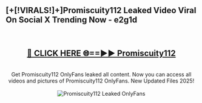 <h2>[+[!VIRALS!]+]Promiscuity112 Leaked Video Viral On Social X Trending Now - e2g1d</h2>
<br>
<div align="center">
<h2><a href="https://libra.edu.pl?Promiscuity112" rel="nofollow">🔴 CLICK HERE 🌐==►► Promiscuity112</a></h2>
<br>
Get Promiscuity112 OnlyFans leaked all content. Now you can access all videos and pictures of Promiscuity112 OnlyFans. New Updated Files 2025!
<br>
<br>
<a href="https://libra.edu.pl?Promiscuity112" rel="nofollow" data-target="animated-image.originalLink"><img src="https://i.ibb.co.com/WyWwxjT/player-gif2.gif" alt="Promiscuity112 Leaked OnlyFans" style="max-width: 100%; display: inline-block;" data-target="animated-image.originalImage"></a>
</div>
<br>